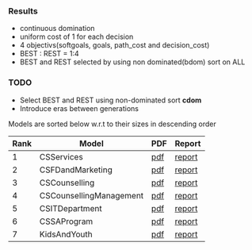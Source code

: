 ### Results
- continuous domination
- uniform cost of 1 for each decision
- 4 objectivs(softgoals, goals, path_cost and decision_cost)
- BEST : REST = 1:4
- BEST and REST selected by using non dominated(bdom) sort on ALL

### TODO
- Select BEST and REST using non-dominated sort **cdom**
- Introduce eras between generations

Models are sorted below w.r.t to their sizes in descending order

| Rank | Model | PDF |Report |
|------|-------|-----|-------|
| 1|CSServices| [pdf](../../../GMRepo/pdfs/CSServices.pdf)|[report](CSServices.md)|
| 2|CSFDandMarketing| [pdf](../../../GMRepo/pdfs/CSFDandMarketing.pdf)|[report](CSFDandMarketing.md)|
| 3|CSCounselling| [pdf](../../../GMRepo/pdfs/CSCounselling.pdf)|[report](CSCounselling.md)|
| 4|CSCounsellingManagement| [pdf](../../../GMRepo/pdfs/CSCounsellingManagement.pdf)|[report](CSCounsellingManagement.md)|
| 5|CSITDepartment| [pdf](../../../GMRepo/pdfs/CSITDepartment.pdf)|[report](CSITDepartment.md)|
| 6|CSSAProgram| [pdf](../../../GMRepo/pdfs/CSSAProgram.pdf)|[report](CSSAProgram.md)|
| 7|KidsAndYouth| [pdf](../../../GMRepo/pdfs/KidsAndYouth.pdf)|[report](KidsAndYouth.md)|
